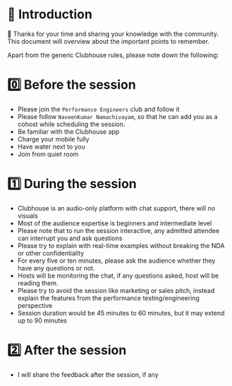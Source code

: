 # 👋 Introduction

🙏 Thanks for your time and sharing your knowledge with the community. This document will overview about the important points to remember. 

Apart from the generic Clubhouse rules, please note down the following:

# 0️⃣ Before the session

* Please join the `Performance Engineers` club and follow it
* Please follow `NaveenKumar Namachivayam`, so that he can add you as a cohost while scheduling the session.
* Be familiar with the Clubhouse app
* Charge your mobile fully
* Have water next to you
* Join from quiet room

# 1️⃣ During the session

* Clubhouse is an audio-only platform with chat support, there will no visuals
* Most of the audience expertise is beginners and intermediate level
* Please note that to run the session interactive, any admitted attendee can interrupt you and ask questions
* Please try to explain with real-time examples without breaking the NDA or other confidentiality 
* For every five or ten minutes, please ask the audience whether they have any questions or not.
* Hosts will be monitoring the chat, if any questions asked, host will be reading them.
* Please try to avoid the session like marketing or sales pitch, instead explain the features from the performance testing/engineering perspective
* Session duration would be 45 minutes to 60 minutes, but it may extend up to 90 minutes

# 2️⃣ After the session

* I will share the feedback after the session, if any

